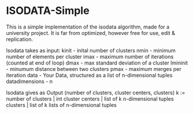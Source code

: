 # ISODATA-Simple
This is a simple implementation of the isodata algorithm, made for a university project. 
It is far from optimized, however free for use, edit & replication.

Isodata takes as input:
	kinit - inital number of clusters
	nmin - minimum number of elements per cluster
	imax - maximum number of iterations (counted at end of loop)
	dmax - max standard deviation of a cluster
	lmininit - minumum distance between two clusters
	pmax - maximum merges per iteration
	data - Your Data, structured as a list of n-dimensional tuples
	datadimensions - n
	
Isodata gives as Output
	(number of clusters, cluster centers, clusters)
	k := number of clusters | int
	cluster centers | list of k n-dimensional tuples
	clusters | list of k lists of n-dimensional tuples
	

